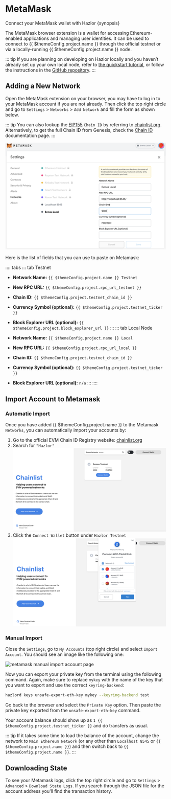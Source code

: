 <!--
order: 2
-->

# MetaMask

Connect your MetaMask wallet with Hazlor {synopsis}

The MetaMask browser extension is a wallet for accessing Ethereum-enabled applications and managing user identities. It can be used to connect to {{ $themeConfig.project.name }} through the official testnet or via a locally-running {{ $themeConfig.project.name }} node.

::: tip
If you are planning on developing on Hazlor locally and you haven’t already set up your own local node, refer to [the quickstart tutorial](../../quickstart/run_node/), or follow the instructions in the [GitHub repository](https://github.com/hazlorlabs/hsc-chain/).
:::

## Adding a New Network

Open the MetaMask extension on your browser, you may have to log in to your MetaMask account if you are not already. Then click the top right circle and go to `Settings` > `Networks` > `Add Network` and fill the form as shown below.

::: tip
You can also lookup the [EIP155](https://github.com/ethereum/EIPs/blob/master/EIPS/eip-155.md) `Chain ID` by referring to [chainlist.org](https://chainlist.org/). Alternatively, to get the full Chain ID from Genesis, check the [Chain ID](./../../basics/chain_id) documentation page.
:::

![metamask networks settings](./../img/metamask_network_settings.png)

Here is the list of fields that you can use to paste on Metamask:

:::: tabs
::: tab Testnet

- **Network Name:** `{{ $themeConfig.project.name }} Testnet`
- **New RPC URL:** `{{ $themeConfig.project.rpc_url_testnet }}`
- **Chain ID:** `{{ $themeConfig.project.testnet_chain_id }}`
- **Currency Symbol (optional):** `{{ $themeConfig.project.testnet_ticker }}`
- **Block Explorer URL (optional):** `{{ $themeConfig.project.block_explorer_url }}`
  :::
  ::: tab Local Node

- **Network Name:** `{{ $themeConfig.project.name }} Local`
- **New RPC URL:** `{{ $themeConfig.project.rpc_url_local }}`
- **Chain ID:** `{{ $themeConfig.project.testnet_chain_id }}`
- **Currency Symbol (optional):** `{{ $themeConfig.project.testnet_ticker }}`
- **Block Explorer URL (optional):** `n/a`
  :::
  ::::

## Import Account to Metamask

### Automatic Import

Once you have added {{ $themeConfig.project.name }} to the Metamask `Networks`, you can automatically import your accounts by:

1. Go to the official EVM Chain ID Registry website: [chainlist.org](https://chainlist.org/)
2. Search for `"Hazlor"`
   ![chainlist.org website](./../img/chainlist.png)
3. Click the `Connect Wallet` button under `Hazlor Testnet`
   ![add accounts via chainlist](./../img/chainlist_metamask.png)

### Manual Import

Close the `Settings`, go to `My Accounts` (top right circle) and select `Import Account`. You should see an image like the following one:

![metamask manual import account page](./../img/metamask_import.png)

Now you can export your private key from the terminal using the following command. Again, make sure to replace `mykey` with the name of the key that you want to export and use the correct `keyring-backend`:

```bash
hazlord keys unsafe-export-eth-key mykey --keyring-backend test
```

Go back to the browser and select the `Private Key` option. Then paste the private key exported from the `unsafe-export-eth-key` command.

Your account balance should show up as `1 {{ $themeConfig.project.testnet_ticker }}` and do transfers as usual.

::: tip
If it takes some time to load the balance of the account, change the network to `Main Ethereum Network` (or any other than `Localhost 8545` or `{{ $themeConfig.project.name }}`) and then switch back to `{{ $themeConfig.project.name }}`.
:::

## Downloading State

To see your Metamask logs, click the top right circle and go to `Settings` > `Advanced` > `Download State Logs`. If you search through the JSON file for the account address you'll find the transaction history.
